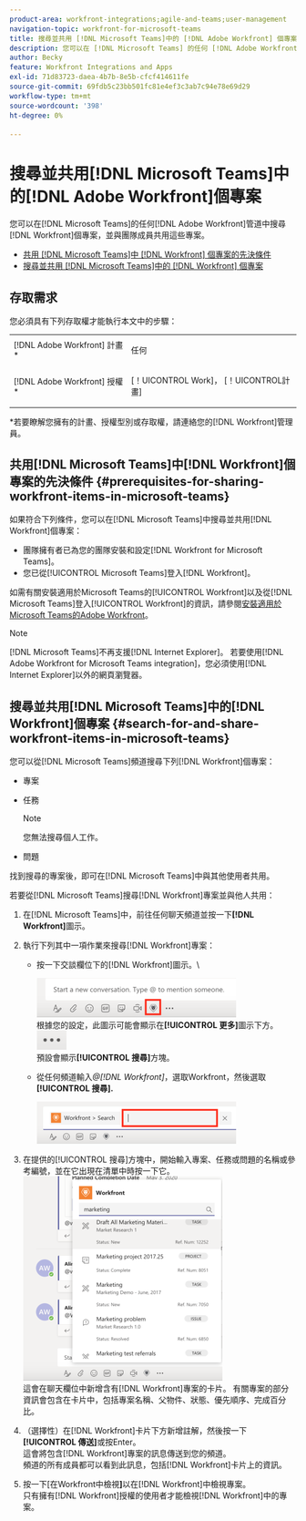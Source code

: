 ```yaml
---
product-area: workfront-integrations;agile-and-teams;user-management
navigation-topic: workfront-for-microsoft-teams
title: 搜尋並共用 [!DNL Microsoft Teams]中的 [!DNL Adobe Workfront] 個專案
description: 您可以在 [!DNL Microsoft Teams] 的任何 [!DNL Adobe WorkfrontWorkfront] 頻道中搜尋 [!DNL Workfront] 專案，並與團隊成員共用這些專案。
author: Becky
feature: Workfront Integrations and Apps
exl-id: 71d83723-daea-4b7b-8e5b-cfcf414611fe
source-git-commit: 69fdb5c23bb501fc81e4ef3c3ab7c94e78e69d29
workflow-type: tm+mt
source-wordcount: '398'
ht-degree: 0%

---
```


# 搜尋並共用[!DNL Microsoft Teams]中的[!DNL Adobe Workfront]個專案

<!--

>[!NOTE]
>
>As of July 1, 2025, Microsoft will remove support for the Classic Teams desktop app. As a result, the Workfront integration with Microsoft Teams will not be supported after the Classic Teams desktop app is no longer available.

-->

您可以在[!DNL Microsoft Teams]的任何[!DNL Adobe Workfront]管道中搜尋[!DNL Workfront]個專案，並與團隊成員共用這些專案。

* [共用 [!DNL Microsoft Teams]中 [!DNL Workfront] 個專案的先決條件](#prerequisites-for-sharing-workfront-items-in-microsoft-teams-prerequisites-for-sharing-workfront-items-in-microsoft-teams)
* [搜尋並共用 [!DNL Microsoft Teams]中的 [!DNL Workfront] 個專案](#search-for-and-share-adobe-workfront-items-in-microsoft-teams)

## 存取需求

您必須具有下列存取權才能執行本文中的步驟：

<table style="table-layout:auto"> 
 <col> 
 <col> 
 <tbody> 
  <tr> 
   <td role="rowheader">[!DNL Adobe Workfront] 計畫*</td> 
   <td> <p>任何</p> </td> 
  </tr> 
  <tr> 
   <td role="rowheader">[!DNL Adobe Workfront] 授權*</td> 
   <td> <p>[！UICONTROL Work]， [！UICONTROL計畫]</p> </td> 
  </tr> 
 </tbody> 
</table>

&#42;若要瞭解您擁有的計畫、授權型別或存取權，請連絡您的[!DNL Workfront]管理員。

## 共用[!DNL Microsoft Teams]中[!DNL Workfront]個專案的先決條件 {#prerequisites-for-sharing-workfront-items-in-microsoft-teams}

如果符合下列條件，您可以在[!DNL Microsoft Teams]中搜尋並共用[!DNL Workfront]個專案：

* 團隊擁有者已為您的團隊安裝和設定[!DNL Workfront for Microsoft Teams]。
* 您已從[!UICONTROL Microsoft Teams]登入[!DNL Workfront]。

如需有關安裝適用於Microsoft Teams的[!UICONTROL Workfront]以及從[!DNL Microsoft Teams]登入[!UICONTROL Workfront]的資訊，請參閱[安裝適用於Microsoft Teams的Adobe Workfront](../../workfront-integrations-and-apps/using-workfront-with-microsoft-teams/install-workfront-ms-teams.md)。

>[!NOTE]
>
>[!DNL Microsoft Teams]不再支援[!DNL Internet Explorer]。 若要使用[!DNL Adobe Workfront for Microsoft Teams integration]，您必須使用[!DNL Internet Explorer]以外的網頁瀏覽器。


## 搜尋並共用[!DNL Microsoft Teams]中的[!DNL Workfront]個專案 {#search-for-and-share-workfront-items-in-microsoft-teams}

您可以從[!DNL Microsoft Teams]頻道搜尋下列[!DNL Workfront]個專案：

* 專案
* 任務

  >[!NOTE]
  >
  >您無法搜尋個人工作。

* 問題

找到搜尋的專案後，即可在[!DNL Microsoft Teams]中與其他使用者共用。

若要從[!DNL Microsoft Teams]搜尋[!DNL Workfront]專案並與他人共用：

1. 在[!DNL Microsoft Teams]中，前往任何聊天頻道並按一下&#x200B;**[!DNL Workfront]**&#x200B;圖示。
1. 執行下列其中一項作業來搜尋[!DNL Workfront]專案：

   * 按一下交談欄位下的[!DNL Workfront]圖示。\

     ![ms_teams_workfront_pinned_icon_highlight.png](assets/ms-teams-workfront-pinned-icon-highlight-350x69.png)\
      根據您的設定，此圖示可能會顯示在&#x200B;**[!UICONTROL 更多]**&#x200B;圖示下方。\
      ![more_icon.png](assets/more-icon-52x34.png)\
      預設會顯示&#x200B;**[!UICONTROL 搜尋]**&#x200B;方塊。

   * 從任何頻道輸入&#x200B;*@[!DNL Workfront]*，選取Workfront，然後選取&#x200B;**[!UICONTROL 搜尋].**

     ![ms_teams_search_from_command.png](assets/ms-teams-search-from-command-350x74.png)

1. 在提供的[!UICONTROL 搜尋]方塊中，開始輸入專案、任務或問題的名稱或參考編號，並在它出現在清單中時按一下它。\
   ![ms_teams_searching_for_items.png](assets/ms-teams-searching-for-items-350x359.png)\
   這會在聊天欄位中新增含有[!DNL Workfront]專案的卡片。 有關專案的部分資訊會包含在卡片中，包括專案名稱、父物件、狀態、優先順序、完成百分比。

1. （選擇性）在[!DNL Workfront]卡片下方新增註解，然後按一下&#x200B;**[!UICONTROL 傳送]**&#x200B;或按Enter。\
   這會將包含[!DNL Workfront]專案的訊息傳送到您的頻道。\
   頻道的所有成員都可以看到此訊息，包括[!DNL Workfront]卡片上的資訊。

1. 按一下[在Workfront中檢視&#x200B;**]**&#x200B;以在[!DNL Workfront]中檢視專案。\
   只有擁有[!DNL Workfront]授權的使用者才能檢視[!DNL Workfront]中的專案。
